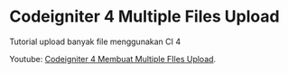 # Codeigniter 4 Multiple Files Upload

Tutorial upload banyak file menggunakan CI 4

Youtube: [Codeigniter 4 Membuat Multiple FIles Upload](https://youtu.be/t6wUZg4qpA4).

